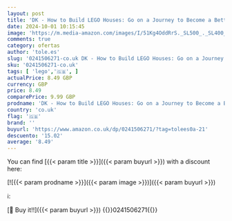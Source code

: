 ```yaml
---
layout: post
title: 'DK - How to Build LEGO Houses: Go on a Journey to Become a Better Builder'
date: 2024-10-01 10:15:45
image: 'https://m.media-amazon.com/images/I/51Kg4OddRrS._SL500_._SL400_.jpg'
comments: true
category: ofertas
author: 'tole.es'
slug: '0241506271-co.uk DK - How to Build LEGO Houses: Go on a Journey to...'
sku: '0241506271-co.uk'
tags: [ 'lego','🇬🇧', ]
actualPrice: 8.49 GBP
currency: GBP
price: 8.49
comparePrice: 9.99 GBP
prodname: 'DK - How to Build LEGO Houses: Go on a Journey to Become a Better Builder'
country: 'co.uk'
flag: '🇬🇧'
brand: ''
buyurl: 'https://www.amazon.co.uk/dp/0241506271/?tag=tolees0a-21'
descuento: '15.02'
average: '8.49'
---
```


You can find [{{< param title >}}]({{< param buyurl >}}) with a discount here:

[![{{< param prodname >}}]({{< param image >}})]({{< param buyurl >}})

ℹ️:


[🛒 Buy it!!]({{< param buyurl >}})
{{<world>}}0241506271{{</world>}}
